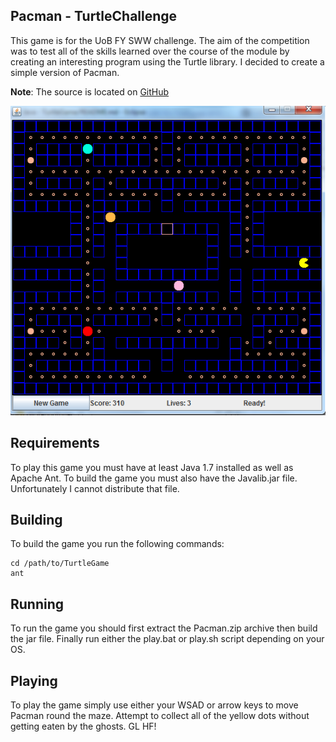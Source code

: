 Pacman - TurtleChallenge
------------------------
This game is for the UoB FY SWW challenge. The aim of the competition was to test all of the skills learned over the course of the module by creating an interesting program using the Turtle library.
I decided to create a simple version of Pacman. 

**Note**: The source is located on [GitHub](http://github.com/dancannon/TurtleGame)

![Screenshot](https://github.com/dancannon/TurtleGame/raw/master/game.PNG)

## Requirements ##

To play this game you must have at least Java 1.7 installed as well as Apache Ant.
To build the game you must also have the Javalib.jar file. Unfortunately I cannot distribute that file.

## Building ##

To build the game you run the following commands:

```
cd /path/to/TurtleGame
ant
```

## Running ##

To run the game you should first extract the Pacman.zip archive then build the jar file. Finally run either the play.bat or play.sh script depending on your OS.

## Playing ##
To play the game simply use either your WSAD or arrow keys to move Pacman round the maze. Attempt to collect all of the yellow dots without getting eaten by the ghosts.
GL HF!